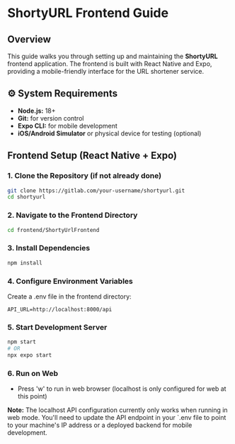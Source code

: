 # ShortyURL Frontend Guide

## Overview
This guide walks you through setting up and maintaining the **ShortyURL** frontend application. The frontend is built with React Native and Expo, providing a mobile-friendly interface for the URL shortener service.

## ⚙️ System Requirements
* **Node.js:** 18+
* **Git:** for version control
* **Expo CLI:** for mobile development
* **iOS/Android Simulator** or physical device for testing (optional)

##  Frontend Setup (React Native + Expo)

### 1. Clone the Repository (if not already done)
```bash
git clone https://gitlab.com/your-username/shortyurl.git
cd shortyurl
```

### 2. Navigate to the Frontend Directory
```bash
cd frontend/ShortyUrlFrontend
```

### 3. Install Dependencies
```bash
npm install
```

### 4. Configure Environment Variables
Create a .env file in the frontend directory:
```
API_URL=http://localhost:8000/api
```

### 5. Start Development Server
```bash
npm start
# OR
npx expo start
```

### 6. Run on Web
- Press 'w' to run in web browser (localhost is only configured for web at this point)


**Note:** The localhost API configuration currently only works when running in web mode. You'll need to update the API endpoint in your `.env file to point to your machine's IP address or a deployed backend for mobile development.

